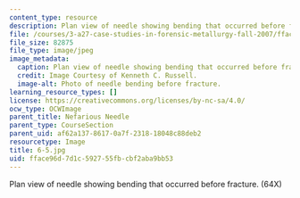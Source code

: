 ```yaml
---
content_type: resource
description: Plan view of needle showing bending that occurred before fracture. (64X)
file: /courses/3-a27-case-studies-in-forensic-metallurgy-fall-2007/fface96d7d1c592755fbcbf2aba9bb53_6-5.jpg
file_size: 82875
file_type: image/jpeg
image_metadata:
  caption: Plan view of needle showing bending that occurred before fracture. (64X)
  credit: Image Courtesy of Kenneth C. Russell.
  image-alt: Photo of needle bending before fracture.
learning_resource_types: []
license: https://creativecommons.org/licenses/by-nc-sa/4.0/
ocw_type: OCWImage
parent_title: Nefarious Needle
parent_type: CourseSection
parent_uid: af62a137-8617-0a7f-2318-18048c88deb2
resourcetype: Image
title: 6-5.jpg
uid: fface96d-7d1c-5927-55fb-cbf2aba9bb53
---
```

Plan view of needle showing bending that occurred before fracture. (64X)